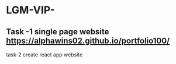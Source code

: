 # LGM-VIP-
Task -1 
single page website 
https://alphawins02.github.io/portfolio100/
------------------------------------------------
task-2 
create react app website
